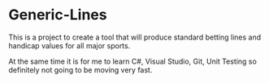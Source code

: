 # Generic-Lines
This is a project to create a tool that will produce standard betting lines and handicap values for all major sports.

At the same time it is for me to learn C#, Visual Studio, Git, Unit Testing so definitely not going to be moving very fast.
